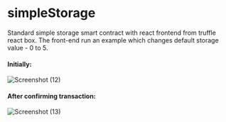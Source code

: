 # simpleStorage
Standard simple storage smart contract with react frontend from truffle react box. The front-end run an example which changes default storage value - 0 to 5.

#### Initially:
![Screenshot (12)](https://user-images.githubusercontent.com/55842142/142886463-ae369dc5-217f-410b-b53d-38441140665a.png)

#### After confirming transaction:
![Screenshot (13)](https://user-images.githubusercontent.com/55842142/142886613-f572fd11-61e7-405c-8c70-2dd937e608e6.png)

